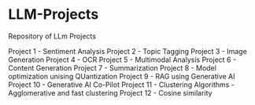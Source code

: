 # LLM-Projects
Repository of LLm Projects

Project 1 - Sentiment Analysis
Project 2 - Topic Tagging
Project 3 - Image Generation
Project 4 - OCR
Project 5 - Multimodal Analysis
Project 6 - Content Generation
Project 7 - Summarization
Project 8 - Model optimization unising QUantization
Project 9 - RAG using Generative AI
Project 10 - Generative AI Co-Pilot
Project 11 - Clustering Algorithms - Agglomerative and fast clustering
Project 12 - Cosine similarity
